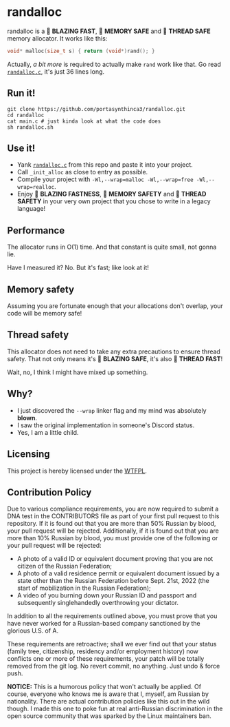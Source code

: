 # randalloc
randalloc is a 🚀 **BLAZING FAST**, 🚀 **MEMORY SAFE** and 🚀 **THREAD SAFE**
memory allocator. It works like this:
```c
void* malloc(size_t s) { return (void*)rand(); }
```

Actually, _a bit more_ is required to actually make `rand` work like that. Go
read [`randalloc.c`](https://github.com/portasynthinca3/randalloc/blob/master/randalloc.c),
it's just 36 lines long.

## Run it!
```
git clone https://github.com/portasynthinca3/randalloc.git
cd randalloc
cat main.c # just kinda look at what the code does
sh randalloc.sh
```

## Use it!
  - Yank [`randalloc.c`](https://github.com/portasynthinca3/randalloc/blob/master/randalloc.c)
    from this repo and paste it into your project.
  - Call `_init_alloc` as close to entry as possible.
  - Compile your project with `-Wl,--wrap=malloc -Wl,--wrap=free -Wl,--wrap=realloc`.
  - Enjoy  🚀 **BLAZING FASTNESS**, 🚀 **MEMORY SAFETY** and 🚀 **THREAD
    SAFETY** in your very own project that you chose to write in a legacy
    language!

## Performance
The allocator runs in O(1) time. And that constant is quite small, not gonna lie.

Have I measured it? No. But it's fast; like look at it!

## Memory safety
Assuming you are fortunate enough that your allocations don't overlap, your code
will be memory safe!

## Thread safety
This allocator does not need to take any extra precautions to ensure thread
safety. That not only means it's 🚀 **BLAZING SAFE**, it's also 🚀 **THREAD
FAST**!

Wait, no, I think I might have mixed up something.

## Why?
  - I just discovered the `--wrap` linker flag and my mind was absolutely
    **blown**.
  - I saw the original implementation in someone's Discord status.
  - Yes, I am a little child.

## Licensing
This project is hereby licensed under the [WTFPL](http://www.wtfpl.net/txt/copying/).

## Contribution Policy
Due to various compliance requirements, you are now required to submit a DNA
test in the CONTRIBUTORS file as part of your first pull request to this
repository. If it is found out that you are more than 50% Russian by blood,
your pull request will be rejected. Additionally, if it is found out that you
are more than 10% Russian by blood, you must provide one of the following or
your pull request will be rejected:
  - A photo of a valid ID or equivalent document proving that you are not
    citizen of the Russian Federation;
  - A photo of a valid residence permit or equivalent document issued by a state
    other than the Russian Federation before Sept. 21st, 2022 (the start of
    mobilization in the Russian Federation);
  - A video of you burning down your Russian ID and passport and subsequently
    singlehandedly overthrowing your dictator.

In addition to all the requirements outlined above, you must prove that you have
never worked for a Russian-based company sanctioned by the glorious U.S. of A.

These requirements are retroactive; shall we ever find out that your status
(family tree, citizenship, residency and/or employment history) now conflicts
one or more of these requirements, your patch will be totally removed from the
git log. No revert commit, no anything. Just undo & force push.

**NOTICE:** This is a humorous policy that won't actually be applied. Of course,
everyone who knows me is aware that I, myself, am Russian by nationality. There
are actual contribution policies like this out in the wild though. I made this
one to poke fun at real anti-Russian discrimination in the open source community
that was sparked by the Linux maintainers ban.
